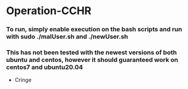 # Operation-CCHR
### To run, simply enable execution on the bash scripts and run with sudo ./malUser.sh and ./newUser.sh
### This has not been tested with the newest versions of both ubuntu and centos, however it should guaranteed work on centos7 and ubuntu20.04
* Cringe
